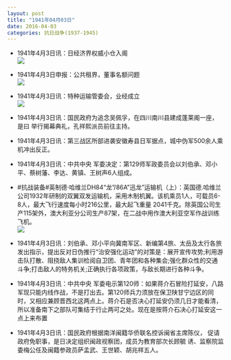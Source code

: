 ```yaml
---
layout: post
title: "1941年04月03日"
date: 2016-04-03
categories: 抗日战争(1937-1945)
---
```


<meta name="referrer" content="no-referrer" />

- 1941年4月3日讯：日经济界权威小仓入阁 <br/><img src="https://ww1.sinaimg.cn/large/aca367d8jw1f2jv1piv6rj206d0e6jte.jpg" />

- 1941年4月3日申报：公共租界，董事名额问题 <br/><img src="https://ww4.sinaimg.cn/large/aca367d8jw1f2jtavqoosj20oh0xth4l.jpg" />

- 1941年4月3日讯：特种运输管委会，业经成立 <br/><img src="https://ww1.sinaimg.cn/large/aca367d8jw1f2jrlhk1evj20dr06rwfv.jpg" />

- 1941年4月3日讯：国民政府为追念吴佩孚，在四川南川县建成蓬莱阁一座，是曰 举行揭幕典礼，孔祥熙派员前往主持。 

- 1941年4月3日讯：第三战区所部进袭安徽寿县日军据点，城中伪军500余人乘 机冲出反正。 

- 1941年4月3日讯：中共中央 军委决定：第129师军政委员会以刘伯承、邓小平、蔡树藩、李达、黄镇、王树声6人组成。 

- #抗战装备#英制德·哈维兰DH84“龙”/86A”迅龙”运输机（上）：英国德.哈维兰公司1932年研制的双翼双发运输机，采用木制机翼。该机乘员1人，可载员6-8人，最大飞行速度每小时216公里，最大起飞重量 2041千克。除英国公司生产115架外，澳大利亚分公司生产87架，在二战中用作澳大利亚空军作战训练飞机。 <br/><img src="https://ww2.sinaimg.cn/large/aca367d8jw1f2ja8z2oimj20as0b8jsm.jpg" />

- 1941年4月3日讯：刘伯承、邓小平向冀南军区、新编第4旅、太岳及太行各旅发出指示，提出反对日伪推行“治安强化运动”的对策是：展开宣传攻势;利用游击队打散、阻挠敌人集训检阅自卫团、青年团和各种集会;强化群众性的交通斗争;打击敌人的特务机关;正确执行各项政策，与敌长期进行各种斗争。 

- 1941年4月3日讯：中共中央 军委电示第120师：如果蒋介石冒险打延安，八路军现只能内线作战，不是打出去。第120师兵力须放在保卫陕甘宁边区的同时，又相应兼顾晋西北这两点上。蒋介石是否决心打延安仍须几日才能看清，所以准备南下之部队可集结于行止两可之处。现在是按蒋介石决心打延安这一点上来布置 

- 1941年4月3日讯：国民政府根据南洋闽籍华侨联名控诉闽省主席陈仪， 促请政府免职事，是日决定组织闽政视察团，成员为教育部次长顾毓 诱、监察院监委梅公任及闽籍参政员萨孟武、王世颖、胡兆祥五人。 

